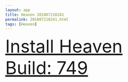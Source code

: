 ```yaml
---
layout: app
title: Heaven 201807210241
permalink: 201807210241.html
tags: [Heaven]
---
```

<div class="pure-g">
    <div class="pure-u-1-1" style="font-size: 4em">
        <a class="pure-button-primary" href="itms-services://?action=download-manifest&url=https%3A%2F%2Flitsungyisigono.github.io%2FTestScript%2Fmanifests%2F201807210241.plist"><i class="fa fa-download" aria-hidden="true"></i>Install Heaven Build: 749</a>
    </div>
</div>